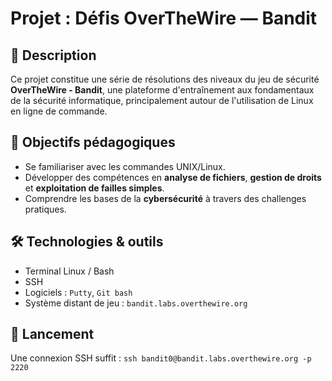 # Projet : Défis OverTheWire — Bandit

## 📘 Description

Ce projet constitue une série de résolutions des niveaux du jeu de sécurité **OverTheWire - Bandit**, une plateforme d'entraînement aux fondamentaux de la sécurité informatique, principalement autour de l'utilisation de Linux en ligne de commande.

## 🎯 Objectifs pédagogiques

- Se familiariser avec les commandes UNIX/Linux.
- Développer des compétences en **analyse de fichiers**, **gestion de droits** et **exploitation de failles simples**.
- Comprendre les bases de la **cybersécurité** à travers des challenges pratiques.

## 🛠️ Technologies & outils

- Terminal Linux / Bash
- SSH
- Logiciels : `Putty`, `Git bash`
- Système distant de jeu : `bandit.labs.overthewire.org`

## 🚀 Lancement

Une connexion SSH suffit : `ssh bandit0@bandit.labs.overthewire.org -p 2220`
